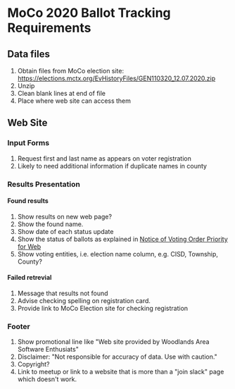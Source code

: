 # MoCo 2020 Ballot Tracking Requirements

## Data files
1. Obtain files from MoCo election site: https://elections.mctx.org/EvHistoryFiles/GEN110320_12.07.2020.zip
2. Unzip
3. Clean blank lines at end of file
4. Place where web site can access them

## Web Site

### Input Forms

1. Request first and last name as appears on voter registration
2. Likely to need additional information if duplicate names in county

### Results Presentation

#### Found results
1. Show results on new web page?
1. Show the found name.
1. Show date of each status update
2. Show the status of ballots as explained in [Notice of Voting Order Priority for Web](https://github.com/rmerriam/election/blob/main/references/Notice%20of%20Voting%20Order%20Priority%20for%20Web.pdf)
2. Show voting entities, i.e. election name column, e.g. CISD, Township, County? 
    
#### Failed retrevial
1. Message that results not found
2. Advise checking spelling on registration card.
3. Provide link to MoCo Election site for checking registration
   

### Footer

1. Show promotional line like "Web site provided by Woodlands Area Software Enthusiats"
2. Disclaimer: "Not responsible for accuracy of data. Use with caution."
3. Copyright?
4. Link to meetup or link to a website that is more than a "join slack" page which doesn't work.














